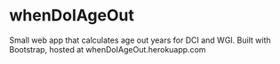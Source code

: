 whenDoIAgeOut
=============

Small web app that calculates age out years for DCI and WGI. Built with Bootstrap, hosted at whenDoIAgeOut.herokuapp.com
